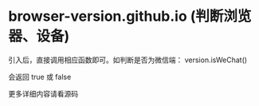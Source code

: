 # browser-version.github.io (判断浏览器、设备)

引入后，直接调用相应函数即可。如判断是否为微信端： version.isWeChat()

会返回 true 或 false

更多详细内容请看源码
